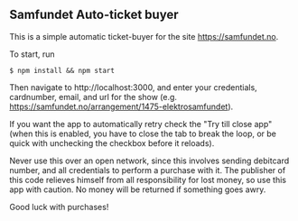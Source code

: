 ## Samfundet Auto-ticket buyer

This is a simple automatic ticket-buyer for the site https://samfundet.no.

To start, run

``` $ npm install && npm start ```

Then navigate to http://localhost:3000, and enter your credentials, cardnumber, email, and url for the show (e.g. https://samfundet.no/arrangement/1475-elektrosamfundet).

If you want the app to automatically retry check the "Try till close app" (when this is enabled, you have to close the tab to break the loop, or be quick with unchecking the checkbox before it reloads).

Never use this over an open network, since this involves sending debitcard number, and all credentials to perform a purchase with it. The publisher of this code relieves himself from all responsibility for lost money, so use this app with caution. No money will be returned if something goes awry.

Good luck with purchases!
